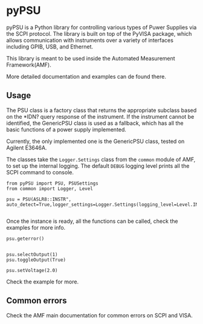 # pyPSU

pyPSU is a Python library for controlling various types of Puwer Supplies via the SCPI protocol. The library is built on top of the PyVISA package, which allows communication with instruments over a variety of interfaces including GPIB, USB, and Ethernet.

This library is meant to be used inside the Automated Measurement Framework(AMF).

More detailed documentation and examples can de found there.

## Usage

The PSU class is a factory class that returns the appropriate subclass based on the *IDN? query response of the instrument. If the instrument cannot be identified, the GenericPSU class is used as a fallback, which has all the basic functions of a power supply implemented.

Currently, the only implemented one is the GenericPSU class, tested on Agilent E3646A.

The classes take the `Logger.Settings` class from the `common` module of AMF, to set up the internal logging. The default `DEBUG` logging level prints all the SCPI command to console.

```
from pyPSU import PSU, PSUSettings
from common import Logger, Level

psu = PSU(ASLR8::INSTR", auto_detect=True,logger_settings=Logger.Settings(logging_level=Level.INFO))


```
Once the instance is ready, all the functions can be called, check the examples for more info. 
```
psu.geterror()


psu.selectOutput(1)
psu.toggleOutput(True)

psu.setVoltage(2.0)

```

Check the example for more.
## Common errors

Check the AMF main documentation for common errors on SCPI and VISA.

